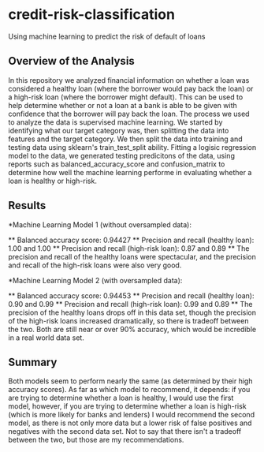 # credit-risk-classification
Using machine learning to predict the risk of default of loans

## Overview of the Analysis

In this repository we analyzed financial information on whether a loan was considered a healthy loan (where the borrower would pay back the loan) or a high-risk loan (where the borrower might default). This can be used to help determine whether or not a loan at a bank is able to be given with confidence that the borrower will pay back the loan.
The process we used to analyze the data is supervised machine learning. We started by identifying what our target category was, then splitting the data into features and the target category. We then split the data into training and testing data using sklearn's train_test_split ability. Fitting a logisic regression model to the data, we generated testing predicitons of the data, using reports such as balanced_accuracy_score and confusion_matrix to determine how well the machine learning performe in evaluating whether a loan is healthy or high-risk.

## Results
*Machine Learning Model 1 (without oversampled data):

** Balanced accuracy score: 0.94427
** Precision and recall (healthy loan): 1.00 and 1.00
** Precision and recall (high-risk loan): 0.87 and 0.89
** The precision and recall of the healthy loans were spectacular, and the precision and recall of the high-risk loans were also very good.

*Machine Learning Model 2 (with oversampled data):

** Balanced accuracy score: 0.94453
** Precision and recall (healthy loan): 0.90 and 0.99
** Precision and recall (high-risk loan): 0.99 and 0.89
** The precision of the healthy loans drops off in this data set, though the precision of the high-risk loans increased dramatically, so there is tradeoff between the two. Both are still near or over 90% accuracy, which would be incredible in a real world data set.

## Summary
Both models seem to perform nearly the same (as determined by their high accuracy scores). As far as which model to recommend, it depends: if you are trying to determine whether a loan is healthy, I would use the first model, however, if you are trying to determine whether a loan is high-risk (which is more likely for banks and lenders) I would recommend the second model, as there is not only more data but a lower risk of false positives and negatives with the second data set. Not to say that there isn't a tradeoff between the two, but those are my recommendations.
